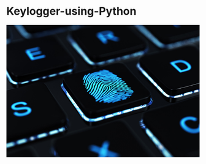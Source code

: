 # Keylogger-using-Python

![image](https://github.com/MoonPengu/Keylogger-using-Python/blob/main/What_is_a_Keylogger-Thumb.jpg)
